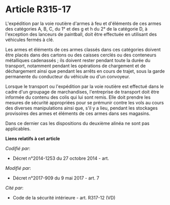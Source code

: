 # Article R315-17

L'expédition par la voie routière d'armes à feu et d'éléments de ces armes des catégories A, B, C, du 1° et des g et h du 2°
de la catégorie D, à l'exception des lanceurs de paintball, doit être effectuée en utilisant des véhicules fermés à clé.

Les armes et éléments de ces armes classés dans ces catégories doivent être placés dans des cartons ou des caisses cerclés ou
des conteneurs métalliques cadenassés ; ils doivent rester pendant toute la durée du transport, notamment pendant les
opérations de chargement et de déchargement ainsi que pendant les arrêts en cours de trajet, sous la garde permanente du
conducteur du véhicule ou d'un convoyeur.

Lorsque le transport ou l'expédition par la voie routière est effectué dans le cadre d'un groupage de marchandises,
l'entreprise de transport doit être informée du contenu des colis qui lui sont remis. Elle doit prendre les mesures de
sécurité appropriées pour se prémunir contre les vols au cours des diverses manipulations ainsi que, s'il y a lieu, pendant
les stockages provisoires des armes et éléments de ces armes dans ses magasins.

Dans ce dernier cas les dispositions du deuxième alinéa ne sont pas applicables.

**Liens relatifs à cet article**

_Codifié par_:

  - Décret n°2014-1253 du 27 octobre 2014 - art.

_Modifié par_:

  - Décret n°2017-909 du 9 mai 2017 - art. 7

_Cité par_:

  - Code de la sécurité intérieure - art. R317-12 (VD)
